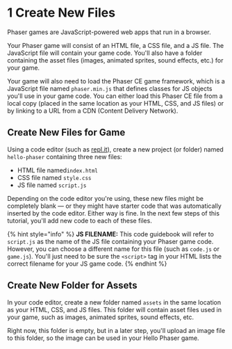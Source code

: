 # 1 Create New Files

Phaser games are JavaScript-powered web apps that run in a browser.

Your Phaser game will consist of an HTML file, a CSS file, and a JS file. The JavaScript file will contain your game code. You'll also have a folder containing the asset files (images, animated sprites, sound effects, etc.) for your game.

Your game will also need to load the Phaser CE game framework, which is a JavaScript file named `phaser.min.js` that defines classes for JS objects you'll use in your game code. You can either load this Phaser CE file from a local copy (placed in the same location as your HTML, CSS, and JS files) or by linking to a URL from a CDN (Content Delivery Network).

## Create New Files for Game

Using a code editor (such as [repl.it](https://repl.it)), create a new project (or folder) named `hello-phaser` containing three new files:

* HTML file named`index.html`
* CSS file named `style.css`
* JS file named `script.js`

Depending on the code editor you're using, these new files might be completely blank — or they might have starter code that was automatically inserted by the code editor. Either way is fine. In the next few steps of this tutorial, you'll add new code to each of these files.

{% hint style="info" %}
**JS FILENAME:**  This code guidebook will refer to `script.js` as the name of the JS file containing your Phaser game code. However, you can choose a different name for this file (such as `code.js` or `game.js`). You'll just need to be sure the `<script>` tag in your HTML lists the correct filename for your JS game code.
{% endhint %}

## Create New Folder for Assets

In your code editor, create a new folder named `assets` in the same location as your HTML, CSS, and JS files. This folder will contain asset files used in your game, such as images, animated sprites, sound effects, etc.

Right now, this folder is empty, but in a later step, you'll upload an image file to this folder, so the image can be used in your Hello Phaser game.
